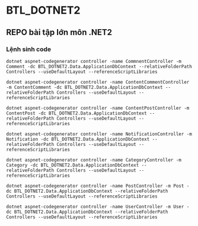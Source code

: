 # BTL_DOTNET2
## REPO bài tập lớn môn .NET2

### Lệnh sinh code
`dotnet aspnet-codegenerator controller -name CommnentController -m Comment -dc BTL_DOTNET2.Data.ApplicationDbContext --relativeFolderPath Controllers --useDefaultLayout --referenceScriptLibraries`

`dotnet aspnet-codegenerator controller -name ContentCommentController -m ContentComment -dc BTL_DOTNET2.Data.ApplicationDbContext --relativeFolderPath Controllers --useDefaultLayout --referenceScriptLibraries`

`dotnet aspnet-codegenerator controller -name ContentPostController -m ContentPost -dc BTL_DOTNET2.Data.ApplicationDbContext --relativeFolderPath Controllers --useDefaultLayout --referenceScriptLibraries`

`dotnet aspnet-codegenerator controller -name NotificationController -m Notification -dc BTL_DOTNET2.Data.ApplicationDbContext --relativeFolderPath Controllers --useDefaultLayout --referenceScriptLibraries`

`dotnet aspnet-codegenerator controller -name CategoryController -m Category -dc BTL_DOTNET2.Data.ApplicationDbContext --relativeFolderPath Controllers --useDefaultLayout --referenceScriptLibraries`

`dotnet aspnet-codegenerator controller -name PostController -m Post -dc BTL_DOTNET2.Data.ApplicationDbContext --relativeFolderPath Controllers --useDefaultLayout --referenceScriptLibraries`

`dotnet aspnet-codegenerator controller -name UserController -m User -dc BTL_DOTNET2.Data.ApplicationDbContext --relativeFolderPath Controllers --useDefaultLayout --referenceScriptLibraries` 

